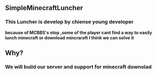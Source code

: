 ## SimpleMinecraftLuncher
### This Luncher is develop by chiense young developer
**because of MCBBS's stop ,some of the player cant find a way to easily lunch minecraft or download mincraraft**
**I think we can solve it**
## Why?
### We will build our server and support for minecraft downolad

